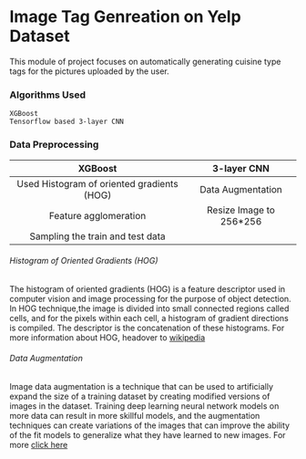 # Image Tag Genreation on Yelp Dataset

This module of project focuses on automatically generating cuisine type tags for the pictures uploaded by the user. 

### Algorithms Used
```
XGBoost
Tensorflow based 3-layer CNN
```
### Data Preprocessing
| XGBoost       | 3-layer CNN   |
|:-------------:|:-------------:|
| Used Histogram of oriented gradients (HOG)| Data Augmentation |
|Feature agglomeration      | Resize Image to 256*256
|Sampling the train and test data|


###### Histogram of Oriented Gradients (HOG)
The histogram of oriented gradients (HOG) is a feature descriptor used in computer vision and image processing for the purpose of object detection. In HOG technique,the image is divided into small connected regions called cells, and for the pixels within each cell, a histogram of gradient directions is compiled. The descriptor is the concatenation of these histograms. For more information about HOG, headover to [wikipedia](https://en.wikipedia.org/wiki/Histogram_of_oriented_gradients) <br>

###### Data Augmentation
Image data augmentation is a technique that can be used to artificially expand the size of a training dataset by creating modified versions of images in the dataset. Training deep learning neural network models on more data can result in more skillful models, and the augmentation techniques can create variations of the images that can improve the ability of the fit models to generalize what they have learned to new images. For more [click here](https://machinelearningmastery.com/how-to-configure-image-data-augmentation-when-training-deep-learning-neural-networks/)
